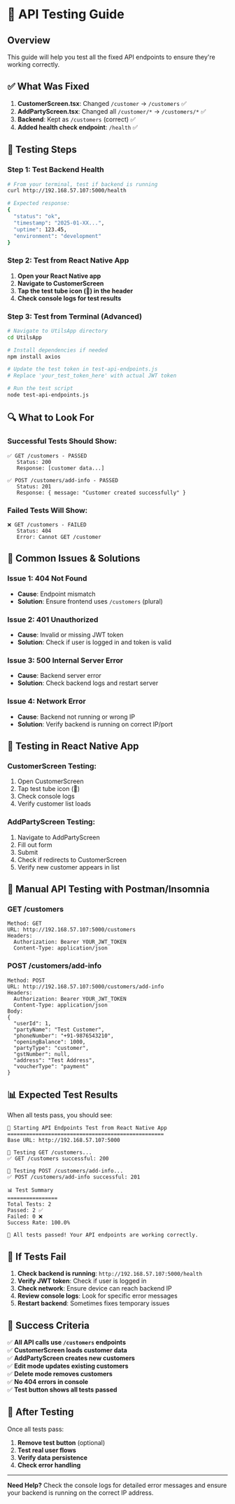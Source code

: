 # 🧪 API Testing Guide

## Overview

This guide will help you test all the fixed API endpoints to ensure they're working correctly.

## ✅ **What Was Fixed**

1. **CustomerScreen.tsx**: Changed `/customer` → `/customers` ✅
2. **AddPartyScreen.tsx**: Changed all `/customer/*` → `/customers/*` ✅
3. **Backend**: Kept as `/customers` (correct) ✅
4. **Added health check endpoint**: `/health` ✅

## 🚀 **Testing Steps**

### **Step 1: Test Backend Health**

```bash
# From your terminal, test if backend is running
curl http://192.168.57.107:5000/health

# Expected response:
{
  "status": "ok",
  "timestamp": "2025-01-XX...",
  "uptime": 123.45,
  "environment": "development"
}
```

### **Step 2: Test from React Native App**

1. **Open your React Native app**
2. **Navigate to CustomerScreen**
3. **Tap the test tube icon (🧪) in the header**
4. **Check console logs for test results**

### **Step 3: Test from Terminal (Advanced)**

```bash
# Navigate to UtilsApp directory
cd UtilsApp

# Install dependencies if needed
npm install axios

# Update the test token in test-api-endpoints.js
# Replace 'your_test_token_here' with actual JWT token

# Run the test script
node test-api-endpoints.js
```

## 🔍 **What to Look For**

### **Successful Tests Should Show:**

```
✅ GET /customers - PASSED
   Status: 200
   Response: [customer data...]

✅ POST /customers/add-info - PASSED
   Status: 201
   Response: { message: "Customer created successfully" }
```

### **Failed Tests Will Show:**

```
❌ GET /customers - FAILED
   Status: 404
   Error: Cannot GET /customer
```

## 🐛 **Common Issues & Solutions**

### **Issue 1: 404 Not Found**

- **Cause**: Endpoint mismatch
- **Solution**: Ensure frontend uses `/customers` (plural)

### **Issue 2: 401 Unauthorized**

- **Cause**: Invalid or missing JWT token
- **Solution**: Check if user is logged in and token is valid

### **Issue 3: 500 Internal Server Error**

- **Cause**: Backend server error
- **Solution**: Check backend logs and restart server

### **Issue 4: Network Error**

- **Cause**: Backend not running or wrong IP
- **Solution**: Verify backend is running on correct IP/port

## 📱 **Testing in React Native App**

### **CustomerScreen Testing:**

1. Open CustomerScreen
2. Tap test tube icon (🧪)
3. Check console logs
4. Verify customer list loads

### **AddPartyScreen Testing:**

1. Navigate to AddPartyScreen
2. Fill out form
3. Submit
4. Check if redirects to CustomerScreen
5. Verify new customer appears in list

## 🔧 **Manual API Testing with Postman/Insomnia**

### **GET /customers**

```
Method: GET
URL: http://192.168.57.107:5000/customers
Headers:
  Authorization: Bearer YOUR_JWT_TOKEN
  Content-Type: application/json
```

### **POST /customers/add-info**

```
Method: POST
URL: http://192.168.57.107:5000/customers/add-info
Headers:
  Authorization: Bearer YOUR_JWT_TOKEN
  Content-Type: application/json
Body:
{
  "userId": 1,
  "partyName": "Test Customer",
  "phoneNumber": "+91-9876543210",
  "openingBalance": 1000,
  "partyType": "customer",
  "gstNumber": null,
  "address": "Test Address",
  "voucherType": "payment"
}
```

## 📊 **Expected Test Results**

When all tests pass, you should see:

```
🚀 Starting API Endpoints Test from React Native App
==================================================
Base URL: http://192.168.57.107:5000

🧪 Testing GET /customers...
✅ GET /customers successful: 200

🧪 Testing POST /customers/add-info...
✅ POST /customers/add-info successful: 201

📊 Test Summary
================
Total Tests: 2
Passed: 2 ✅
Failed: 0 ❌
Success Rate: 100.0%

🎉 All tests passed! Your API endpoints are working correctly.
```

## 🚨 **If Tests Fail**

1. **Check backend is running**: `http://192.168.57.107:5000/health`
2. **Verify JWT token**: Check if user is logged in
3. **Check network**: Ensure device can reach backend IP
4. **Review console logs**: Look for specific error messages
5. **Restart backend**: Sometimes fixes temporary issues

## 🎯 **Success Criteria**

✅ **All API calls use `/customers` endpoints**  
✅ **CustomerScreen loads customer data**  
✅ **AddPartyScreen creates new customers**  
✅ **Edit mode updates existing customers**  
✅ **Delete mode removes customers**  
✅ **No 404 errors in console**  
✅ **Test button shows all tests passed**

## 🔄 **After Testing**

Once all tests pass:

1. **Remove test button** (optional)
2. **Test real user flows**
3. **Verify data persistence**
4. **Check error handling**

---

**Need Help?** Check the console logs for detailed error messages and ensure your backend is running on the correct IP address.
